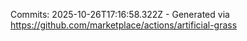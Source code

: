 Commits: 2025-10-26T17:16:58.322Z - Generated via https://github.com/marketplace/actions/artificial-grass
<br>
